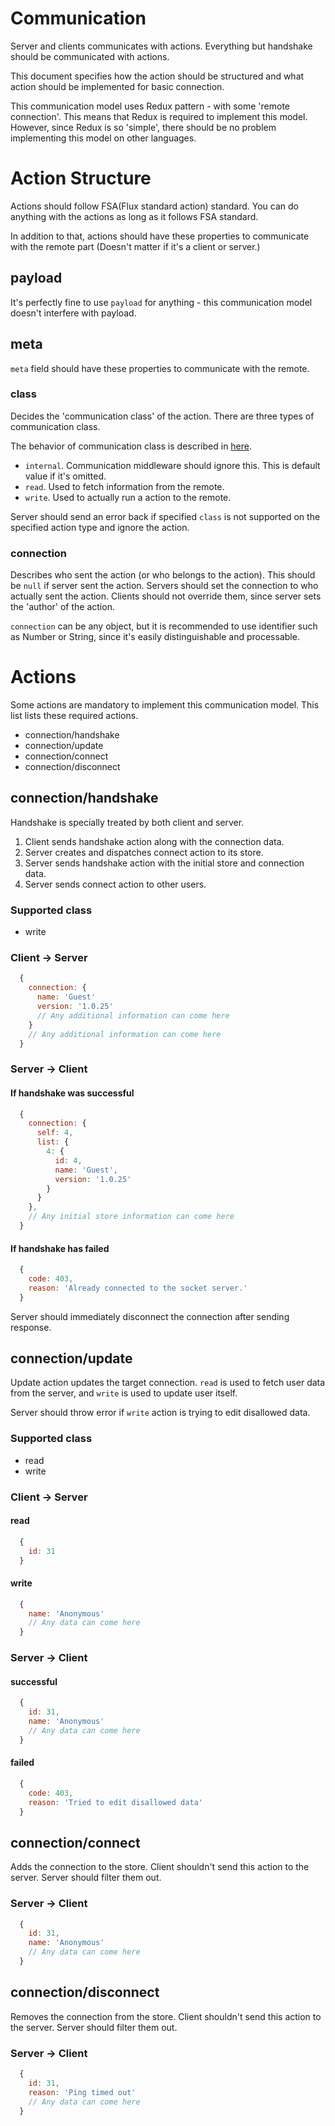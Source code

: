 # Communication

Server and clients communicates with actions. Everything but handshake should
be communicated with actions.

This document specifies how the action should be structured and what action
should be implemented for basic connection.

This communication model uses Redux pattern - with some 'remote connection'.
This means that Redux is required to implement this model. However, since
Redux is so 'simple', there should be no problem implementing this model on
other languages.

# Action Structure

Actions should follow FSA(Flux standard action) standard. You can do anything
with the actions as long as it follows FSA standard.

In addition to that, actions should have these properties to communicate with
the remote part (Doesn't matter if it's a client or server.)

## payload

It's perfectly fine to use `payload` for anything - this communication model
doesn't interfere with payload.

## meta

`meta` field should have these properties to communicate with the remote.

### class

Decides the 'communication class' of the action. There are three types of
communication class.

The behavior of communication class is described in [here](action.md).

- `internal`. Communication middleware should ignore this. This is default
  value if it's omitted.
- `read`. Used to fetch information from the remote.
- `write`. Used to actually run a action to the remote.

Server should send an error back if specified `class` is not supported on the
specified action type and ignore the action.

### connection

Describes who sent the action (or who belongs to the action). This should be
`null` if server sent the action. Servers should set the connection to who
actually sent the action. Clients should not override them, since server sets the
'author' of the action.

`connection` can be any object, but it is recommended to use identifier such as
Number or String, since it's easily distinguishable and processable.

# Actions

Some actions are mandatory to implement this communication model. This list
lists these required actions.

- connection/handshake
- connection/update
- connection/connect
- connection/disconnect

## connection/handshake

Handshake is specially treated by both client and server.

1. Client sends handshake action along with the connection data.
2. Server creates and dispatches connect action to its store.
3. Server sends handshake action with the initial store and connection data.
4. Server sends connect action to other users.

### Supported class

- write

### Client -> Server

```js
  {
    connection: {
      name: 'Guest'
      version: '1.0.25'
      // Any additional information can come here
    }
    // Any additional information can come here
  }
```

### Server -> Client

#### If handshake was successful

```js
  {
    connection: {
      self: 4,
      list: {
        4: {
          id: 4,
          name: 'Guest',
          version: '1.0.25'
        }
      }
    },
    // Any initial store information can come here
  }
```

#### If handshake has failed

```js
  {
    code: 403,
    reason: 'Already connected to the socket server.'
  }
```

Server should immediately disconnect the connection after sending response.

## connection/update

Update action updates the target connection. `read` is used to fetch user data
from the server, and `write` is used to update user itself.

Server should throw error if `write` action is trying to edit disallowed data.

### Supported class

- read
- write

### Client -> Server

#### read

```js
  {
    id: 31
  }
```

#### write

```js
  {
    name: 'Anonymous'
    // Any data can come here
  }
```

### Server -> Client

#### successful

```js
  {
    id: 31,
    name: 'Anonymous'
    // Any data can come here
  }
```

#### failed

```js
  {
    code: 403,
    reason: 'Tried to edit disallowed data'
  }
```

## connection/connect

Adds the connection to the store. Client shouldn't send this action to the
server. Server should filter them out.

### Server -> Client

```js
  {
    id: 31,
    name: 'Anonymous'
    // Any data can come here
  }
```

## connection/disconnect

Removes the connection from the store. Client shouldn't send this action to the
server. Server should filter them out.

### Server -> Client

```js
  {
    id: 31,
    reason: 'Ping timed out'
    // Any data can come here
  }
```
